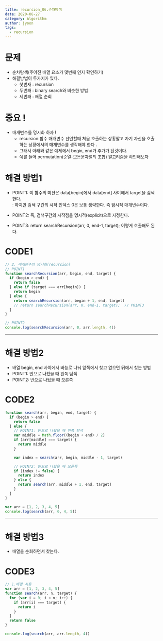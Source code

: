 ```yaml
---
title: recursion_06.순차탐색
date: 2020-06-27
category: Algorithm
author: jyoon
tags:
  - recursion
---
```


# 문제

- 순차탐색(주어진 배열 요소가 몇번째 인지 확인하기)
- 해결방법이 두가지가 있다.
  - 첫번재 : recursion
  - 두번째 : binary search와 비슷한 방법
  - 세번째 : 배열 순회
 
# 중요 !

- 매개변수를 명시화 하자 !
  - recursion 함수 매개변수 선언할때 처음 호출하는 상황말고 자기 자신을 호출하는 상황에서의 매개변수를 생각해야 한다 .
  - 그래서 아래와 같은 예제에서 begin, end가 추가가 된것이다.
  - 예를 들어 permutation(순열-모든문자열의 조합) 알고리즘을 확인해보자

# 해결 방법1

- POINT1: 이 함수의 미션은 data[begin]에서 data[end] 사이에서 target을 검색한다.  
   : 하지만 검색 구간의 시작 인덱스 0은 보통 생략한다. 즉 암시적 매개변수이다.
- POINT2: 즉, 검색구간의 시작점을 명시적(explicit)으로 지정한다.

- POINT3: return searchRecursion(arr, 0, end-1, target); 이렇게 호출해도 된다.

# CODE1

```js
// 2. 매개변수의 명시화(recursion)
// POINT1
function searchRecursion(arr, begin, end, target) {
  if (begin > end) {
    return false
  } else if (target === arr[begin]) {
    return begin
  } else {
    return searchRecursion(arr, begin + 1, end, target)
    // return searchRecursion(arr, 0, end-1, target);  // POINT3
  }
}

// POINT2
console.log(searchRecursion(arr, 0, arr.length, 4))
```

---

# 해결 방법2

- 배열 begin, end 사이에서 바능로 나눠 앞쪽에서 찾고 없으면 뒤에서 찾는 방법
- POINT1: 반으로 나눴을 때 왼쪽 탐색
- POINT2: 반으로 나눴을 때 오른쪽

# CODE2

```js
function search(arr, begin, end, target) {
  if (begin > end) {
    return false
  } else {
    // POINT1: 반으로 나눴을 때 왼쪽 탐색
    var middle = Math.floor((begin + end) / 2)
    if (arr[middle] === target) {
      return middle
    }

    var index = search(arr, begin, middle - 1, target)

    // POINT2: 반으로 나눴을 때 오른쪽
    if (index != false) {
      return index
    } else {
      return search(arr, middle + 1, end, target)
    }
  }
}

var arr = [1, 2, 3, 4, 5]
console.log(search(arr, 0, 4, 5))
```

---

# 해결 방법3

- 배열을 순회하면서 찾는다.

# CODE3

```js
// 1.배열 사용
var arr = [1, 2, 3, 4, 5]
function search(arr, n, target) {
  for (var i = 0; i < n; i++) {
    if (arr[i] === target) {
      return i
    }
  }
  return false
}

console.log(search(arr, arr.length, 4))
```
